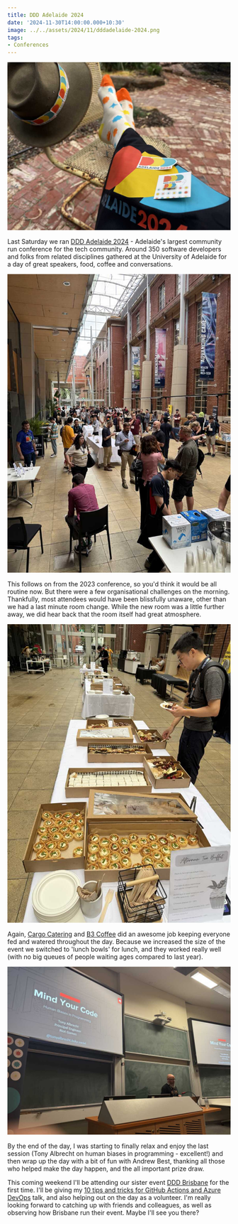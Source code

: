 ```yaml
---
title: DDD Adelaide 2024
date: '2024-11-30T14:00:00.000+10:30'
image: ../../assets/2024/11/dddadelaide-2024.png
tags:
- Conferences
---
```


![an Akubra hat with DDD sticker hatband, DDD socks, DDD tote bag, stickers and pin](../../assets/2024/11/ddd-swag.jpg)

Last Saturday we ran [DDD Adelaide 2024](https://www.dddadelaide.com) - Adelaide's largest community run conference for the tech community. Around 350 software developers and folks from related disciplines gathered at the University of Adelaide for a day of great speakers, food, coffee and conversations.

![People milling around the atrium](../../assets/2024/11/ddd-atrium.jpg)

This follows on from the 2023 conference, so you'd think it would be all routine now. But there were a few organisational challenges on the morning. Thankfully, most attendees would have been blissfully unaware, other than we had a last minute room change. While the new room was a little further away, we did hear back that the room itself had great atmosphere.

![Making an early start on afternoon tea](../../assets/2024/11/ddd-catering.jpg)

Again, [Cargo Catering](https://www.cargocateringco.com/) and [B3 Coffee](https://b3coffee.com.au) did an awesome job keeping everyone fed and watered throughout the day. Because we increased the size of the event we switched to 'lunch bowls' for lunch, and they worked really well (with no big queues of people waiting ages compared to last year).

![Tony Albrecht presenting his talk](../../assets/2024/11/ddd-tony-albrecht.jpg)

By the end of the day, I was starting to finally relax and enjoy the last session (Tony Albrecht on human biases in programming - excellent!) and then wrap up the day with a bit of fun with Andrew Best, thanking all those who helped make the day happen, and the all important prize draw.

This coming weekend I'll be attending our sister event [DDD Brisbane](https://www.dddbrisbane.com/) for the first time. I'll be giving my [10 tips and tricks for GitHub Actions and Azure DevOps](https://sessionize.com/s/DavidGardiner/10-tips-and-tricks-for-github-actions-and-azure-de/112069) talk, and also helping out on the day as a volunteer. I'm really looking forward to catching up with friends and colleagues, as well as observing how Brisbane run their event. Maybe I'll see you there?
